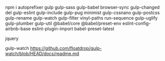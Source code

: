 npm i autoprefixer 
gulp gulp-sass gulp-babel browser-sync gulp-changed del gulp-eslint
gulp-include gulp-pug minimist gulp-cssnano gulp-postcss gulp-rename 
gulp-watch gulp-filter
vinyl-paths
run-sequence gulp-uglify gulp-plumber gulp-util @babel/core @babel/preset-env
eslint-config-airbnb-base
eslint-plugin-import
babel-preset-latest

jquery


gulp-watch
https://github.com/floatdrop/gulp-watch/blob/HEAD/docs/readme.md